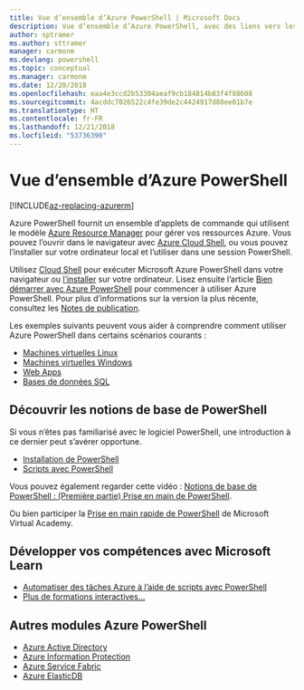 ```yaml
---
title: Vue d’ensemble d’Azure PowerShell | Microsoft Docs
description: Vue d’ensemble d’Azure PowerShell, avec des liens vers les procédures d’installation et de configuration.
author: sptramer
ms.author: sttramer
manager: carmonm
ms.devlang: powershell
ms.topic: conceptual
ms.manager: carmonm
ms.date: 12/20/2018
ms.openlocfilehash: eaa4e3ccd2b53304aeaf9cb184814b83f4f88608
ms.sourcegitcommit: 4acddc7026522c4fe39de2c4424917d88ee01b7e
ms.translationtype: HT
ms.contentlocale: fr-FR
ms.lasthandoff: 12/21/2018
ms.locfileid: "53736390"
---
```

# <a name="overview-of-azure-powershell"></a>Vue d’ensemble d’Azure PowerShell

[!INCLUDE[az-replacing-azurerm](../includes/az-replacing-azurerm.md)]

Azure PowerShell fournit un ensemble d’applets de commande qui utilisent le modèle [Azure Resource Manager](/azure/azure-resource-manager/resource-group-overview) pour gérer vos ressources Azure. Vous pouvez l’ouvrir dans le navigateur avec [Azure Cloud Shell](/azure/cloud-shell/overview), ou vous pouvez l’installer sur votre ordinateur local et l’utiliser dans une session PowerShell.

Utilisez [Cloud Shell](/azure/cloud-shell/overview) pour exécuter Microsoft Azure PowerShell dans votre navigateur ou [l’installer](install-azurerm-ps.md) sur votre ordinateur. Lisez ensuite l’article [Bien démarrer avec Azure PowerShell](get-started-azureps.md) pour commencer à utiliser Azure PowerShell. Pour plus d’informations sur la version la plus récente, consultez les [Notes de publication](release-notes-azureps.md).

Les exemples suivants peuvent vous aider à comprendre comment utiliser Azure PowerShell dans certains scénarios courants :

* [Machines virtuelles Linux](/azure/virtual-machines/virtual-machines-linux-powershell-samples?toc=/powershell/azure/toc.json)
* [Machines virtuelles Windows](/azure/virtual-machines/virtual-machines-windows-powershell-samples?toc=/powershell/azure/toc.json)
* [Web Apps](/azure/app-service-web/app-service-powershell-samples?toc=/powershell/azure/toc.json)
* [Bases de données SQL](/azure/sql-database/sql-database-powershell-samples?toc=/powershell/azure/toc.json)

## <a name="learn-powershell-basics"></a>Découvrir les notions de base de PowerShell

Si vous n’êtes pas familiarisé avec le logiciel PowerShell, une introduction à ce dernier peut s’avérer opportune.

* [Installation de PowerShell](/powershell/scripting/setup/installing-windows-powershell)
* [Scripts avec PowerShell](/powershell/scripting/powershell-scripting)

Vous pouvez également regarder cette vidéo : [Notions de base de PowerShell : (Première partie) Prise en main de PowerShell](https://channel9.msdn.com/Blogs/Taste-of-Premier/PowerShellBasicsPart1).

Ou bien participer la [Prise en main rapide de PowerShell](https://mva.microsoft.com/liveevents/powershell-jumpstart) de Microsoft Virtual Academy.

## <a name="build-your-skills-with-microsoft-learn"></a>Développer vos compétences avec Microsoft Learn

- [Automatiser des tâches Azure à l’aide de scripts avec PowerShell](/learn/modules/automate-azure-tasks-with-powershell/)
- [Plus de formations interactives...](/learn/browse/?term=powershell)

## <a name="other-azure-powershell-modules"></a>Autres modules Azure PowerShell

* [Azure Active Directory](/powershell/azure/active-directory/)
* [Azure Information Protection](/powershell/azure/aip/)
* [Azure Service Fabric](/powershell/azure/service-fabric/)
* [Azure ElasticDB](/powershell/azure/elasticdbjobs/)
